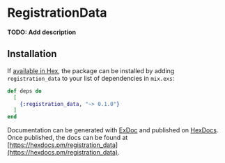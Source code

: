 # RegistrationData

**TODO: Add description**

## Installation

If [available in Hex](https://hex.pm/docs/publish), the package can be installed
by adding `registration_data` to your list of dependencies in `mix.exs`:

```elixir
def deps do
  [
    {:registration_data, "~> 0.1.0"}
  ]
end
```

Documentation can be generated with [ExDoc](https://github.com/elixir-lang/ex_doc)
and published on [HexDocs](https://hexdocs.pm). Once published, the docs can
be found at [https://hexdocs.pm/registration_data](https://hexdocs.pm/registration_data).

